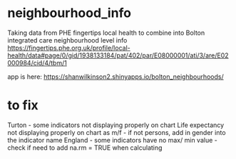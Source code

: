 # neighbourhood_info

Taking data from PHE fingertips local health to combine into Bolton integrated care neighbourhood level info
https://fingertips.phe.org.uk/profile/local-health/data#page/0/gid/1938133184/pat/402/par/E08000001/ati/3/are/E02000984/cid/4/tbm/1

app is here: 
https://shanwilkinson2.shinyapps.io/bolton_neighbourhoods/

# to fix
Turton - some indicators not displaying properly on chart
Life expectancy not displaying properly on chart as m/f - if not persons, add in gender into the indicator name
England - some indicators have no max/ min value - check if need to add na.rm = TRUE when calculating
